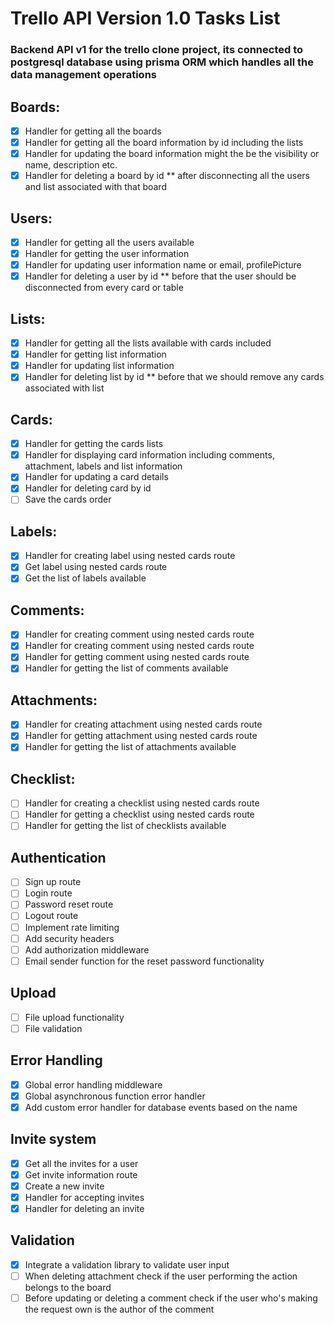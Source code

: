 # Trello API Version 1.0 Tasks List

### Backend API v1 for the trello clone project, its connected to postgresql database using prisma ORM which handles all the data management operations

## Boards:

- [x] Handler for getting all the boards
- [x] Handler for getting all the board information by id including the lists
- [x] Handler for updating the board information might the be the visibility or name, description etc.
- [x] Handler for deleting a board by id \*\* after disconnecting all the users and list associated with that board

## Users:

- [x] Handler for getting all the users available
- [x] Handler for getting the user information
- [x] Handler for updating user information name or email, profilePicture
- [x] Handler for deleting a user by id \*\* before that the user should be disconnected from every card or table

## Lists:

- [x] Handler for getting all the lists available with cards included
- [x] Handler for getting list information
- [x] Handler for updating list information
- [x] Handler for deleting list by id \*\* before that we should remove any cards associated with list

## Cards:

- [x] Handler for getting the cards lists
- [x] Handler for displaying card information including comments, attachment, labels and list information
- [x] Handler for updating a card details
- [x] Handler for deleting card by id
- [ ] Save the cards order

## Labels:

- [x] Handler for creating label using nested cards route
- [x] Get label using nested cards route
- [x] Get the list of labels available

## Comments:

- [x] Handler for creating comment using nested cards route
- [x] Handler for creating comment using nested cards route
- [x] Handler for getting comment using nested cards route
- [x] Handler for getting the list of comments available

## Attachments:

- [x] Handler for creating attachment using nested cards route
- [x] Handler for getting attachment using nested cards route
- [x] Handler for getting the list of attachments available

## Checklist:

- [ ] Handler for creating a checklist using nested cards route
- [ ] Handler for getting a checklist using nested cards route
- [ ] Handler for getting the list of checklists available

## Authentication

- [ ] Sign up route
- [ ] Login route
- [ ] Password reset route
- [ ] Logout route
- [ ] Implement rate limiting
- [ ] Add security headers
- [ ] Add authorization middleware
- [ ] Email sender function for the reset password functionality

## Upload

- [ ] File upload functionality
- [ ] File validation

## Error Handling

- [x] Global error handling middleware
- [x] Global asynchronous function error handler
- [x] Add custom error handler for database events based on the name

## Invite system

- [x] Get all the invites for a user
- [x] Get invite information route
- [x] Create a new invite
- [x] Handler for accepting invites
- [x] Handler for deleting an invite

## Validation

- [x] Integrate a validation library to validate user input
- [ ] When deleting attachment check if the user performing the action belongs to the board
- [ ] Before updating or deleting a comment check if the user who's making the request own is the author of the comment

